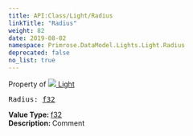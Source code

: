 ```yaml
---
title: API:Class/Light/Radius
linkTitle: "Radius"
weight: 82
date: 2019-08-02
namespace: Primrose.DataModel.Lights.Light.Radius
deprecated: false
no_list: true
---
```

Property of <a href="/docs/api-reference/Class/Light"><img src="/icons/silk/lightbulb.png"/>&nbsp;Light</a>
<pre class="method-declaration">
Radius: <a class="type" href="/docs/api-reference/System/Primitives#single">f32</a></pre>
<b>Value Type: </b>
<a class="type" href="/docs/api-reference/System/Primitives#single">f32</a>
<br/>
<b>Description: </b>
Comment

